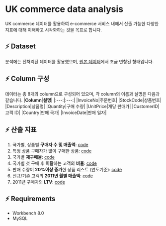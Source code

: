# UK commerce data analysis
UK commerce 데이터를 활용하여 e-commerce 서비스 내에서 산출 가능한 다양한 지표에 대해 이해하고 시각화하는 것을 목표로 합니다.

## ⚡ Dataset  
분석에는 전처리된 데이터를 활용했으며, [원본 데이터](https://www.kaggle.com/carrie1/ecommerce-data)에서 조금 변형된 형태입니다.

## ⚡ Column 구성
데이터는 총 8개의 column으로 구성되어 있으며, 각 column의 이름과 설명은 다음과 같습니다.
|**Column**|**설명**|
|:---:|:---:|
|InvoiceNo|주문번호|
|StockCode|상품번호|
|Description|상품명|
|Quantity|구매 수량|
|UnitPrice|개당 판매가|
|CustomerID|고객 ID|
|Country|판매 국가|
|InvoiceDate|판매 일자|

## ⚡ 산출 지표
1. 국가별, 상품별 **구매자 수 및 매출액**: [code](https://github.com/Jangwonjin/DA_challenge/blob/main/UK_commerce/1.sql)
2. 특정 상품 구매자가 많이 구매한 상품: [code](https://github.com/Jangwonjin/DA_challenge/blob/main/UK_commerce/2.sql)
3. 국가별 **재구매율**: [code](https://github.com/Jangwonjin/DA_challenge/blob/main/UK_commerce/3.sql)
4. 국가별 첫 구매 후 **이탈**하는 고객의 **비율**: [code](https://github.com/Jangwonjin/DA_challenge/blob/main/UK_commerce/4.sql)
5. 판매 수량이 **20%이상 증가**한 상품 리스트 (연도기준): [code](https://github.com/Jangwonjin/DA_challenge/blob/main/UK_commerce/5.sql)
6. 신규/기존 고객의 **2011년 월별 매출액**: [code](https://github.com/Jangwonjin/DA_challenge/blob/main/UK_commerce/6.sql)
7. 2011년 구매자의 **LTV**: [code](https://github.com/Jangwonjin/DA_challenge/blob/main/UK_commerce/7.sql)

## ⚡ Requirements
* Workbench 8.0
* MySQL
